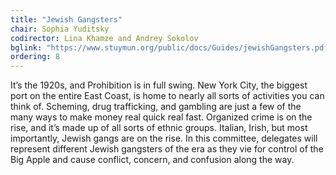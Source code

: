 ```yaml
---
title: "Jewish Gangsters"
chair: Sophia Yuditsky
codirector: Lina Khamze and Andrey Sokolov
bglink: "https://www.stuymun.org/public/docs/Guides/jewishGangsters.pdf"
ordering: 8
---
```

It’s the 1920s, and Prohibition is in full swing. New York City, the biggest port on the entire East Coast, is home to nearly all sorts of activities you can think of. Scheming, drug trafficking, and gambling are just a few of the many ways to make money real quick real fast. Organized crime is on the rise, and it’s made up of all sorts of ethnic groups. Italian, Irish, but most importantly, Jewish gangs are on the rise. In this committee, delegates will represent different Jewish gangsters of the era as they vie for control of the Big Apple and cause conflict, concern, and confusion along the way.
